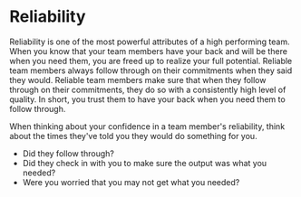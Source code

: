 # Reliability

Reliability is one of the most powerful attributes of a high performing team.  When you know that your team members have your back and will be there when you need them, you are freed up to realize your full potential. Reliable team members always follow through on their commitments when they said they would.  Reliable team members make sure that when they follow through on their commitments, they do so with a consistently high level of quality.  In short, you trust them to have your back when you need them to follow through.

When thinking about your confidence in a team member's reliability, think about the times they've told you they would do something for you.

- Did they follow through?
- Did they check in with you to make sure the output was what you needed?
- Were you worried that you may not get what you needed?
